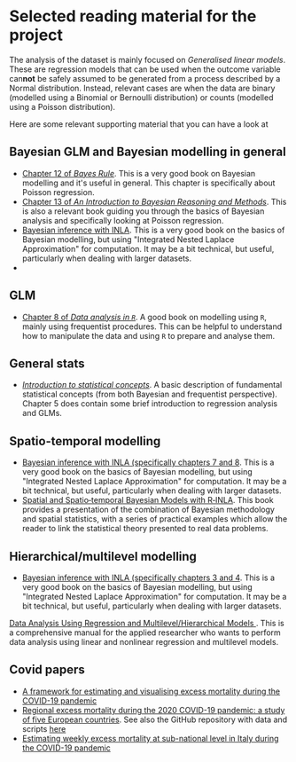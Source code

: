 # Selected reading material for the project

The analysis of the dataset is mainly focused on *Generalised linear models*. These are regression models that can be used when the outcome variable can**not** be safely assumed to be generated from a process described by a Normal distribution. Instead, relevant cases are when the data are binary (modelled using a Binomial or Bernoulli distribution) or counts (modelled using a Poisson distribution).

Here are some relevant supporting material that you can have a look at

## Bayesian GLM and Bayesian modelling in general

- [Chapter 12 of *Bayes Rule*](https://www.bayesrulesbook.com/chapter-12). This is a very good book on Bayesian modelling and it's useful in general. This chapter is specifically about Poisson regression. 
- [Chapter 13 of *An Introduction to Bayesian Reasoning and Methods*](https://bookdown.org/kevin_davisross/bayesian-reasoning-and-methods/poisson.html). This is also a relevant book guiding you through the basics of Bayesian analysis and specifically looking at Poisson regression.
- [Bayesian inference with INLA](https://becarioprecario.bitbucket.io/inla-gitbook/index.html). This is a very good book on the basics of Bayesian modelling, but using "Integrated Nested Laplace Approximation" for computation. It may be a bit technical, but useful, particularly when dealing with larger datasets.
- 

## GLM 

- [Chapter 8 of *Data analysis in `R`*](https://bookdown.org/steve_midway/DAR/glms-generalized-linear-models.html). A good book on modelling using `R`, mainly using frequentist procedures. This can be helpful to understand how to manipulate the data and using `R` to prepare and analyse them.

## General stats

- [*Introduction to statistical concepts*](https://gianluca.statistica.it/teaching/intro-stats/). A basic description of fundamental statistical concepts (from both Bayesian and frequentist perspective). Chapter 5 does contain some brief introduction to regression analysis and GLMs.

## Spatio-temporal modelling
- [Bayesian inference with INLA (specifically chapters 7 and 8](https://becarioprecario.bitbucket.io/inla-gitbook/index.html). This is a very good book on the basics of Bayesian modelling, but using "Integrated Nested Laplace Approximation" for computation. It may be a bit technical, but useful, particularly when dealing with larger datasets.
- [Spatial and Spatio‐temporal Bayesian Models with R‐INLA](https://onlinelibrary-wiley-com.libproxy.ucl.ac.uk/doi/book/10.1002/9781118950203). This book provides a presentation of the combination of Bayesian methodology and spatial statistics, with a series of practical examples which allow the reader to link the statistical theory presented to real data problems. 

## Hierarchical/multilevel modelling
- [Bayesian inference with INLA (specifically chapters 3 and 4](https://becarioprecario.bitbucket.io/inla-gitbook/index.html). This is a very good book on the basics of Bayesian modelling, but using "Integrated Nested Laplace Approximation" for computation. It may be a bit technical, but useful, particularly when dealing with larger datasets.

[Data Analysis Using Regression and Multilevel/Hierarchical Models ](https://www-cambridge-org.libproxy.ucl.ac.uk/highereducation/books/data-analysis-using-regression-and-multilevel-hierarchical-models/32A29531C7FD730C3A68951A17C9D983). This is a comprehensive manual for the applied researcher who wants to perform data analysis using linear and nonlinear regression and multilevel models. 

## Covid papers
- [A framework for estimating and visualising excess mortality during the COVID-19 pandemic](https://arxiv.org/abs/2201.06458)
- [Regional excess mortality during the 2020 COVID-19 pandemic: a study of five European countries](https://www.nature.com/articles/s41467-022-28157-3). See also the GitHub repository with data and scripts [here](https://github.com/gkonstantinoudis/ExcessDeathsCOVID)
- [Estimating weekly excess mortality at sub-national level in Italy during the COVID-19 pandemic](https://doi.org/10.1371/journal.pone.0240286)
